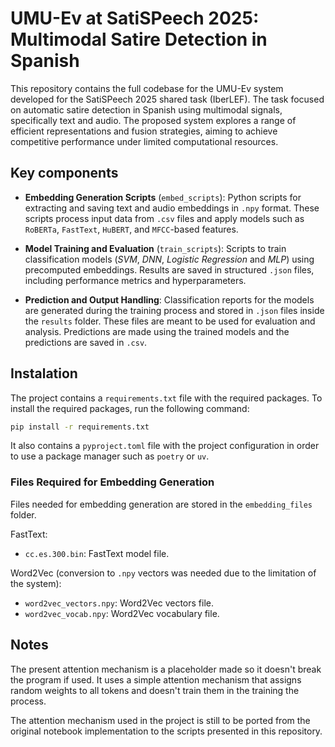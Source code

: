 # UMU-Ev at SatiSPeech 2025: Multimodal Satire Detection in Spanish

This repository contains the full codebase for the UMU-Ev system developed for
the SatiSPeech 2025 shared task (IberLEF). The task focused on automatic satire
detection in Spanish using multimodal signals, specifically text and audio. The
proposed system explores a range of efficient representations and fusion
strategies, aiming to achieve competitive performance under limited
computational resources.

## Key components

- **Embedding Generation Scripts** (`embed_scripts`):
Python scripts for extracting and saving text and audio embeddings in `.npy`
format. These scripts process input data from `.csv` files and apply models
such as `RoBERTa`, `FastText`, `HuBERT`, and `MFCC`-based features.

- **Model Training and Evaluation** (`train_scripts`):
Scripts to train classification models (_SVM_, _DNN_, _Logistic Regression_ and
_MLP_) using precomputed embeddings. Results are saved in structured `.json`
files, including performance metrics and hyperparameters.

- **Prediction and Output Handling**:
Classification reports for the models are generated during the training process
and stored in `.json` files inside the `results` folder. These files are meant
to be used for evaluation and analysis. Predictions are made using the trained
models and the predictions are saved in `.csv`.

## Instalation

The project contains a `requirements.txt` file with the required packages. To
install the required packages, run the following command:

```bash
pip install -r requirements.txt
```

It also contains a `pyproject.toml` file with the project configuration in order to
use a package manager such as `poetry` or `uv`.

### Files Required for Embedding Generation

Files needed for embedding generation are stored in the `embedding_files` folder.

FastText:

- `cc.es.300.bin`: FastText model file.

Word2Vec (conversion to `.npy` vectors was needed due to the limitation of the system):

- `word2vec_vectors.npy`: Word2Vec vectors file.
- `word2vec_vocab.npy`: Word2Vec vocabulary file.

## Notes

The present attention mechanism is a placeholder made so it doesn't break the program if used.
It uses a simple attention mechanism that assigns random weights to all tokens and doesn't train
them in the training the process.

The attention mechanism used in the project is still to be ported from the original notebook
implementation to the scripts presented in this repository.

